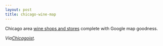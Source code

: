 ```yaml
---
layout: post
title: chicago-wine-map
---
```

Chicago area [wine shops and
stores](http://www.drvino.com/chicagowineshops.php "Chicago area wine shops and stores") complete
with Google map goodness.

*Via*[*Chicagoist*](http://www.chicagoist.com/archives/2006/02/28/chicago_wine_map.php)*.*
